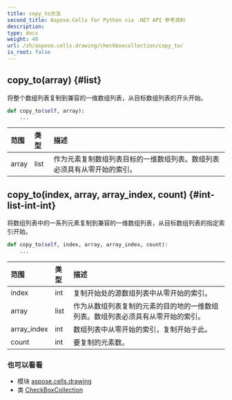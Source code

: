 ```yaml
---
title: copy_to方法
second_title: Aspose.Cells for Python via .NET API 参考资料
description:
type: docs
weight: 40
url: /zh/aspose.cells.drawing/checkboxcollection/copy_to/
is_root: false
---
```

##  copy_to(array) {#list}
将整个数组列表复制到兼容的一维数组列表，从目标数组列表的开头开始。



```python
def copy_to(self, array):
    ...
```


|范围|类型|描述|
| :- | :- | :- |
| array | list |作为元素复制数组列表目标的一维数组列表。数组列表必须具有从零开始的索引。|


##  copy_to(index, array, array_index, count) {#int-list-int-int}
将数组列表中的一系列元素复制到兼容的一维数组列表，从目标数组列表的指定索引开始。



```python
def copy_to(self, index, array, array_index, count):
    ...
```


|范围|类型|描述|
| :- | :- | :- |
| index | int |复制开始处的源数组列表中从零开始的索引。|
| array | list |作为从数组列表复制的元素的目的地的一维数组列表。数组列表必须具有从零开始的索引。|
| array_index | int |数组列表中从零开始的索引，复制开始于此。|
| count | int |要复制的元素数。|



### 也可以看看
* 模块 [aspose.cells.drawing](../../)
* 类 [CheckBoxCollection](/cells/python-net/zh/aspose.cells.drawing/checkboxcollection)
